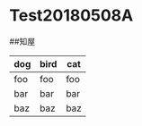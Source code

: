 # Test20180508A

##知屋

dog | bird | cat 
----|------|---- 
foo | foo  | foo
bar | bar  | bar 
baz | baz  | baz
